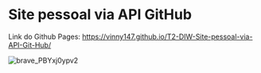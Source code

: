 # Site pessoal via API GitHub

Link do Github Pages: <a target="_blank" href="https://vinny147.github.io/T2-DIW-Site-pessoal-via-API-Git-Hub/">https://vinny147.github.io/T2-DIW-Site-pessoal-via-API-Git-Hub/</a>

![brave_PBYxj0ypv2](https://user-images.githubusercontent.com/52513984/144684401-c0a6518f-8335-4416-b198-0daffa94be73.png)

